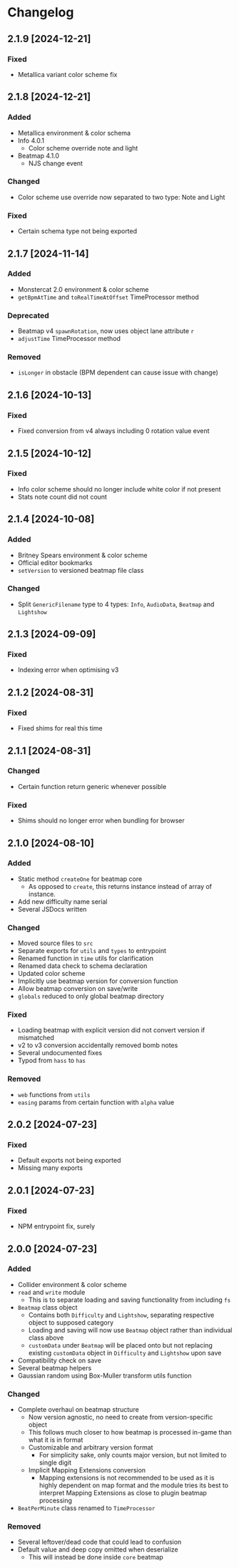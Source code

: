 # Changelog

## 2.1.9 [2024-12-21]

### Fixed

- Metallica variant color scheme fix

## 2.1.8 [2024-12-21]

### Added

- Metallica environment & color schema
- Info 4.0.1
  - Color scheme override note and light
- Beatmap 4.1.0
  - NJS change event

### Changed

- Color scheme use override now separated to two type: Note and Light

### Fixed

- Certain schema type not being exported

## 2.1.7 [2024-11-14]

### Added

- Monstercat 2.0 environment & color scheme
- `getBpmAtTime` and `toRealTimeAtOffset` TimeProcessor method

### Deprecated

- Beatmap v4 `spawnRotation`, now uses object lane attribute `r`
- `adjustTime` TimeProcessor method

### Removed

- `isLonger` in obstacle (BPM dependent can cause issue with change)

## 2.1.6 [2024-10-13]

### Fixed

- Fixed conversion from v4 always including 0 rotation value event

## 2.1.5 [2024-10-12]

### Fixed

- Info color scheme should no longer include white color if not present
- Stats note count did not count

## 2.1.4 [2024-10-08]

### Added

- Britney Spears environment & color scheme
- Official editor bookmarks
- `setVersion` to versioned beatmap file class

### Changed

- Split `GenericFilename` type to 4 types: `Info`, `AudioData`, `Beatmap` and `Lightshow`

## 2.1.3 [2024-09-09]

### Fixed

- Indexing error when optimising v3

## 2.1.2 [2024-08-31]

### Fixed

- Fixed shims for real this time

## 2.1.1 [2024-08-31]

### Changed

- Certain function return generic whenever possible

### Fixed

- Shims should no longer error when bundling for browser

## 2.1.0 [2024-08-10]

### Added

- Static method `createOne` for beatmap core
  - As opposed to `create`, this returns instance instead of array of instance.
- Add new difficulty name serial
- Several JSDocs written

### Changed

- Moved source files to `src`
- Separate exports for `utils` and `types` to entrypoint
- Renamed function in `time` utils for clarification
- Renamed data check to schema declaration
- Updated color scheme
- Implicitly use beatmap version for conversion function
- Allow beatmap conversion on save/write
- `globals` reduced to only global beatmap directory

### Fixed

- Loading beatmap with explicit version did not convert version if mismatched
- v2 to v3 conversion accidentally removed bomb notes
- Several undocumented fixes
- Typod from `hass` to `has`

### Removed

- `web` functions from `utils`
- `easing` params from certain function with `alpha` value

## 2.0.2 [2024-07-23]

### Fixed

- Default exports not being exported
- Missing many exports

## 2.0.1 [2024-07-23]

### Fixed

- NPM entrypoint fix, surely

## 2.0.0 [2024-07-23]

### Added

- Collider environment & color scheme
- `read` and `write` module
  - This is to separate loading and saving functionality from including `fs`
- `Beatmap` class object
  - Contains both `Difficulty` and `Lightshow`, separating respective object to supposed category
  - Loading and saving will now use `Beatmap` object rather than individual class above
  - `customData` under `Beatmap` will be placed onto but not replacing existing `customData` object
    in `Difficulty` and `Lightshow` upon save
- Compatibility check on save
- Several beatmap helpers
- Gaussian random using Box-Muller transform utils function

### Changed

- Complete overhaul on beatmap structure
  - Now version agnostic, no need to create from version-specific object
  - This follows much closer to how beatmap is processed in-game than what it is in format
  - Customizable and arbitrary version format
    - For simplicity sake, only counts major version, but not limited to single digit
  - Implicit Mapping Extensions conversion
    - Mapping extensions is not recommended to be used as it is highly dependent on map format and
      the module tries its best to interpret Mapping Extensions as close to plugin beatmap
      processing
- `BeatPerMinute` class renamed to `TimeProcessor`

### Removed

- Several leftover/dead code that could lead to confusion
- Default value and deep copy omitted when deserialize
  - This will instead be done inside `core` beatmap
